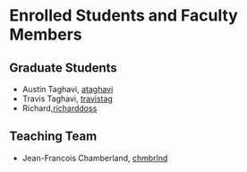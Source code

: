 # Enrolled Students and Faculty Members


## Graduate Students

* Austin Taghavi, [ataghavi](https://github.com/ATaghavi)
* Travis Taghavi, [travistag](https://github.com/travistag)
* Richard,[richarddoss](https://github.com/richarddoss)

## Teaching Team

* Jean-Francois Chamberland, [chmbrlnd](https://github.com/chmbrlnd)

